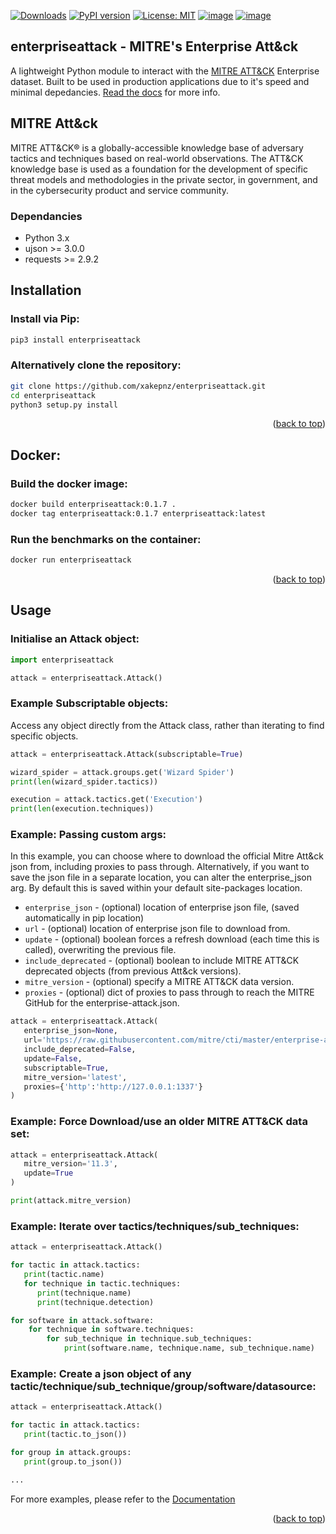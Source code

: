 [![Downloads](https://pepy.tech/badge/enterpriseattack)](https://pepy.tech/project/enterpriseattack)
[![PyPI version](https://badge.fury.io/py/enterpriseattack.svg)](https://badge.fury.io/py/enterpriseattack)
[![License: MIT](https://img.shields.io/badge/License-MIT-yellow.svg)](https://opensource.org/licenses/MIT)
[![image](https://img.shields.io/pypi/pyversions/enterpriseattack.svg)](https://pypi.org/project/enterpriseattack/)
[![image](https://app.travis-ci.com/xakepnz/enterpriseattack.svg?branch=main)](https://travis-ci.com/xakepnz/enterpriseattack)

## enterpriseattack - MITRE's Enterprise Att&ck

A lightweight Python module to interact with the [MITRE ATT&CK](https://attack.mitre.org/) Enterprise dataset. Built to be used in production applications due to it's speed and minimal depedancies. [Read the docs](https://github.com/xakepnz/enterpriseattack/tree/main/docs) for more info.

## MITRE Att&ck

MITRE ATT&CK® is a globally-accessible knowledge base of adversary tactics and techniques based on real-world observations. The ATT&CK knowledge base is used as a foundation for the development of specific threat models and methodologies in the private sector, in government, and in the cybersecurity product and service community.

### Dependancies

* Python 3.x
* ujson >= 3.0.0
* requests >= 2.9.2

## Installation

### Install via Pip:
   ```sh
   pip3 install enterpriseattack
   ```

### Alternatively clone the repository:
   ```sh
   git clone https://github.com/xakepnz/enterpriseattack.git
   cd enterpriseattack
   python3 setup.py install
   ```

<p align="right">(<a href="#top">back to top</a>)</p>

## Docker:

### Build the docker image:

```sh
docker build enterpriseattack:0.1.7 .
docker tag enterpriseattack:0.1.7 enterpriseattack:latest
```

### Run the benchmarks on the container:
```sh
docker run enterpriseattack
```

<p align="right">(<a href="#top">back to top</a>)</p>

## Usage

### Initialise an Attack object:
```py
import enterpriseattack

attack = enterpriseattack.Attack()
```

### Example Subscriptable objects:
Access any object directly from the Attack class, rather than iterating to find specific objects.

```py
attack = enterpriseattack.Attack(subscriptable=True)

wizard_spider = attack.groups.get('Wizard Spider')
print(len(wizard_spider.tactics))

execution = attack.tactics.get('Execution')
print(len(execution.techniques))
```

### Example: Passing custom args:
In this example, you can choose where to download the official Mitre Att&ck json from, including proxies to pass through. Alternatively, if you want to save the json file in a separate location, you can alter the enterprise_json arg. By default this is saved within your default site-packages location.

* `enterprise_json` - (optional) location of enterprise json file, (saved automatically in pip location)
* `url` - (optional) location of enterprise json file to download from.
* `update` - (optional) boolean forces a refresh download (each time this is called), overwriting the previous file.
* `include_deprecated` - (optional) boolean to include MITRE ATT&CK deprecated objects (from previous Att&ck versions).
* `mitre_version` - (optional) specify a MITRE ATT&CK data version.
* `proxies` - (optional) dict of proxies to pass through to reach the MITRE GitHub for the enterprise-attack.json.

```py
attack = enterpriseattack.Attack(
   enterprise_json=None,
   url='https://raw.githubusercontent.com/mitre/cti/master/enterprise-attack/enterprise-attack.json',
   include_deprecated=False,
   update=False,
   subscriptable=True,
   mitre_version='latest',
   proxies={'http':'http://127.0.0.1:1337'}
)
```

### Example: Force Download/use an older MITRE ATT&CK data set:
```py
attack = enterpriseattack.Attack(
   mitre_version='11.3',
   update=True
)

print(attack.mitre_version)
```

### Example: Iterate over tactics/techniques/sub_techniques:
```py
attack = enterpriseattack.Attack()

for tactic in attack.tactics:
   print(tactic.name)
   for technique in tactic.techniques:
      print(technique.name)
      print(technique.detection)

for software in attack.software:
    for technique in software.techniques:
        for sub_technique in technique.sub_techniques:
            print(software.name, technique.name, sub_technique.name)
```

### Example: Create a json object of any tactic/technique/sub_technique/group/software/datasource:
```py
attack = enterpriseattack.Attack()

for tactic in attack.tactics:
   print(tactic.to_json())

for group in attack.groups:
   print(group.to_json())

...
```

For more examples, please refer to the [Documentation](https://github.com/xakepnz/enterpriseattack/tree/main/docs)

<p align="right">(<a href="#top">back to top</a>)</p>
